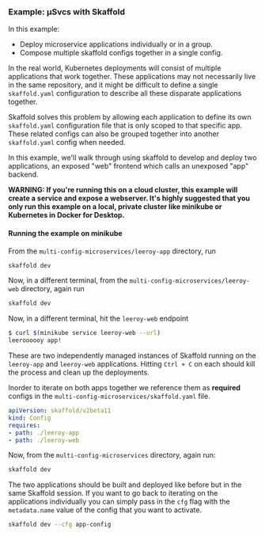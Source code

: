 ### Example: µSvcs with Skaffold

In this example:

* Deploy microservice applications individually or in a group.
* Compose multiple skaffold configs together in a single config.

In the real world, Kubernetes deployments will consist of multiple applications that work together. These applications may not necessarily live in the same repository, and it might be difficult to define a single `skaffold.yaml` configuration to describe all these disparate applications together.

Skaffold solves this problem by allowing each application to define its own `skaffold.yaml` configuration file that is only scoped to that specific app. These related configs can also be grouped together into another `skaffold.yaml` config when needed.

In this example, we'll walk through using skaffold to develop and deploy two applications, an exposed "web" frontend which calls an unexposed "app" backend.

**WARNING: If you're running this on a cloud cluster, this example will create a service and expose a webserver.
It's highly suggested that you only run this example on a local, private cluster like minikube or Kubernetes in Docker for Desktop.**

#### Running the example on minikube

From the `multi-config-microservices/leeroy-app` directory, run

```bash
skaffold dev
```

Now, in a different terminal, from the `multi-config-microservices/leeroy-web` directory, again run

```bash
skaffold dev
```

Now, in a different terminal, hit the `leeroy-web` endpoint

```bash
$ curl $(minikube service leeroy-web --url)
leeroooooy app!
```

These are two independently managed instances of Skaffold running on the `leeroy-app` and `leeroy-web` applications. Hitting `Ctrl + C` on each should kill the process and clean up the deployments.

Inorder to iterate on both apps together we reference them as **required** configs in the `multi-config-microservices/skaffold.yaml` file.

```yaml
apiVersion: skaffold/v2beta11
kind: Config
requires:
- path: ./leeroy-app
- path: ./leeroy-web
```

Now, from the `multi-config-microservices` directory, again run:

```bash
skaffold dev
```

The two applications should be built and deployed like before but in the same Skaffold session. If you want to go back to iterating on the applications individually you can simply pass in the `cfg` flag with the `metadata.name` value of the config that you want to activate.

```bash
skaffold dev --cfg app-config
```